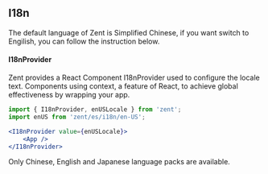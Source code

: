 ## I18n

The default language of Zent is Simplified Chinese, if you want switch to Engilish, you can follow the instruction below.

#### I18nProvider

Zent provides a React Component I18nProvider used to configure the locale text. Components using context, a feature of React, to achieve global effectiveness by wrapping your app.

```jsx
import { I18nProvider, enUSLocale } from 'zent';
import enUS from 'zent/es/i18n/en-US';

<I18nProvider value={enUSLocale}>
	<App />
</I18nProvider>
```

Only Chinese, English and Japanese language packs are available.

